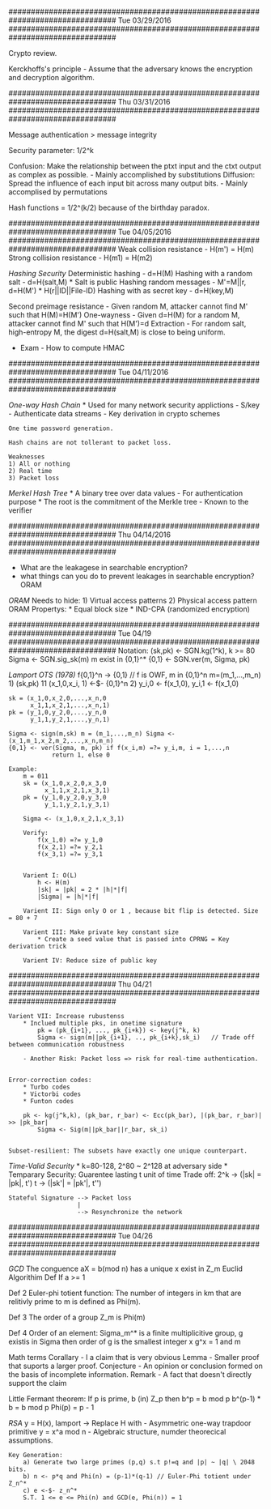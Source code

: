 ################################################################################ 
Tue 03/29/2016
################################################################################ 

Crypto review.

Kerckhoffs's principle - Assume that the adversary knows the encryption and decryption algorithm. 

################################################################################ 
Thu 03/31/2016
################################################################################ 

Message authentication > message integrity

Security parameter: 1/2^k

Confusion: Make the relationship between the ptxt input and the ctxt output as complex as possible.
    - Mainly accomplished by substitutions
Diffusion: Spread the influence of each input bit across many output bits.
    - Mainly accomplised by permutations

Hash functions = 1/2^(k/2)  because of the birthday paradox. 

################################################################################ 
Tue 04/05/2016
################################################################################ 
Weak collision resistance - H(m') = H(m)
Strong collision resistance - H(m1) = H(m2)


*Hashing Security*
    Deterministic hashing       - d=H(M)
    Hashing with a random salt  - d=H(salt,M)
        * Salt is public
    Hashing random messages     - M'=M||r, d=H(M')
        * H(r||ID||File-ID)
    Hashing with as secret key  - d=H(key,M)

Second preimage resistance
    - Given random M, attacker cannot find M' such that H(M)=H(M')
One-wayness
    - Given d=H(M) for a random M, attacker cannot find M' such that H(M')=d
Extraction
    - For random salt, high-entropy M, the digest d=H(salt,M) is close to being uniform.

+ Exam - How to compute HMAC


################################################################################ 
Tue 04/11/2016
################################################################################ 

*One-way Hash Chain*
    * Used for many network security applictions
        - S/key
        - Authenticate data streams
        - Key derivation in crypto schemes
       
    One time password generation. 

    Hash chains are not tollerant to packet loss.

    Weaknesses
    1) All or nothing 
    2) Real time
    3) Packet loss

*Merkel Hash Tree*
    * A binary tree over data values
        - For authentication purpose
    * The root is the commitment of the Merkle tree
        - Known to the verifier


################################################################################ 
Thu 04/14/2016
################################################################################ 
+ What are the leakagese in searchable encryption?
+ what things can you do to prevent leakages in searchable encryption? ORAM

*ORAM*
Needs to hide:
    1) Virtual access patterns
    2) Physical access pattern
ORAM Propertys:
    * Equal block size
    * IND-CPA (randomized encryption)

################################################################################
Tue 04/19
################################################################################
Notation:
    (sk,pk) <- SGN.kg(1^k), k >= 80
    Sigma <- SGN.sig_sk(m)  m exist in {0,1}^*
    {0,1} <- SGN.ver(m, Sigma, pk)


*Lamport OTS (1978)*
    f{0,1}^n -> {0,1}  // f is OWF, m in {0,1}^n m=(m_1,...,m_n)
        1) (sk,pk) 11 (x_1,0,x_i, 1) <-$- {0,1}^n
        2) y_i,0 <- f(x_1,0), y_i,1 <- f(x_1,0)


    sk = (x_1,0,x_2,0,...,x_n,0
          x_1,1,x_2,1,...,x_n,1)
    pk = (y_1,0,y_2,0,...,y_n,0
          y_1,1,y_2,1,...,y_n,1)

    Sigma <- sign(m,sk) m = (m_1,...,m_n) Sigma <- (x_1,m_1,x_2,m_2,...,x_n,m_n)
    {0,1} <- ver(Sigma, m, pk) if f(x_i,m) =?= y_i,m, i = 1,...,n
                return 1, else 0

    Example:
        m = 011
        sk = (x_1,0,x_2,0,x_3,0
              x_1,1,x_2,1,x_3,1)
        pk = (y_1,0,y_2,0,y_3,0
              y_1,1,y_2,1,y_3,1)

        Sigma <- (x_1,0,x_2,1,x_3,1)

        Verify:
            f(x_1,0) =?= y_1,0
            f(x_2,1) =?= y_2,1
            f(x_3,1) =?= y_3,1


        Varient I: O(L)
            h <- H(m)
            |sk| = |pk| = 2 * |h|*|f|
            |Sigma| = |h|*|f|

        Varient II: Sign only O or 1 , because bit flip is detected. Size = 80 + 7
        
        Varient III: Make private key constant size
            * Create a seed value that is passed into CPRNG = Key derivation trick

        Varient IV: Reduce size of public key

################################################################################
Thu 04/21
################################################################################

    Varient VII: Increase rubustenss
        * Inclued multiple pks, in onetime signature
            pk = (pk_{i+1}, ..., pk_{i+k}) <- key(j^k, k)
            Sigma <- sign(m||pk_{i+1}, .., pk_{i+k},sk_i)   // Trade off between communication robustness

        - Another Risk: Packet loss => risk for real-time authentication. 


    Error-correction codes:
        * Turbo codes
        * Victorbi codes
        * Funton codes

        pk <- kg(j^k,k), (pk_bar, r_bar) <- Ecc(pk_bar), |(pk_bar, r_bar)| >> |pk_bar|
            Sigma <- Sig(m||pk_bar||r_bar, sk_i)


    Subset-resilient: The subsets have exactly one unique counterpart. 

*Time-Valid Security*
    * k=80-128, 2^80 ~ 2^128 at adversary side
    * Temparary Security: Guarentee lasting t unit of time
        Trade off:
            2^k -> (|sk| = |pk|, t')
            t   -> (|sk'| = |pk'|, t'')

    Stateful Signature --> Packet loss
                       |
                       --> Resynchronize the network

################################################################################
Tue 04/26
################################################################################

*GCD*
    The conguence aX = b(mod n) has a unique x exist in Z_m
Euclid Algorithim
Def
    If a >= 1 

Def 2 
    Euler-phi totient function: The number of integers in km that are relitivly prime to m is defined as Phi(m).

Def 3
    The order of a group Z_m is Phi(m)

Def 4
    Order of an element: Sigma_m^* is a finite multiplicitive group, g existis in Sigma then order of g is the smallest integer x
        g^x = 1 and m


Math terms
    Corallary   - I a claim that is very obvious
    Lemma       - Smaller proof that suports a larger proof.
    Conjecture  - An opinion or conclusion formed on the basis of incomplete information.
    Remark      - A fact that doesn't directly support the claim

Little Fermant theorem: If p is prime, b (in) Z_p then 
                                b^p = b mod p
                                b^(p-1) * b = b mod p
    Phi(p) = p - 1

*RSA*
    y = H(x), lamport -> Replace H with 
    - Asymmetric one-way trapdoor primitive y = x^a mod n
    - Algebraic structure, numder theorecical assumptions.

    Key Generation:
        a) Generate two large primes (p,q) s.t p!=q and |p| ~ |q| \ 2048 bits.
        b) n <- p*q and Phi(n) = (p-1)*(q-1) // Euler-Phi totient under Z_n^*
        c) e <-$- z_n^*
        S.T. 1 <= e <= Phi(n) and GCD(e, Phi(n)) = 1


